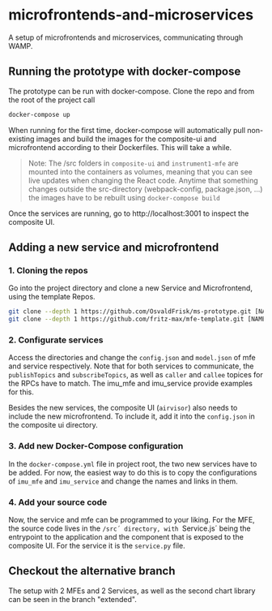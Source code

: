# microfrontends-and-microservices
A setup of microfrontends and microservices, communicating through WAMP. 

## Running the prototype with docker-compose
The prototype can be run with docker-compose. Clone the repo and from the root of the project call
 
```sh
docker-compose up
```

When running for the first time, docker-compose will automatically pull non-existing images and build the images for the composite-ui and microfrontend according to their Dockerfiles. This will take a while.   

> Note: The /src folders in `composite-ui` and `instrument1-mfe` are mounted into the containers as volumes, meaning that you can see live updates when changing the React code.
> Anytime that something changes outside the src-directory (webpack-config, package.json, ...) the images have to be rebuilt using `docker-compose build`
 
Once the services are running, go to http://localhost:3001 to inspect the composite UI.

## Adding a new service and microfrontend

### 1. Cloning the repos
Go into the project directory and clone a new Service and Microfrontend, using the template Repos.

```sh
git clone --depth 1 https://github.com/OsvaldFrisk/ms-prototype.git [NAME OF YOUR NEW MFE]
git clone --depth 1 https://github.com/fritz-max/mfe-template.git [NAME OF YOUR NEW SERVICE]
```

### 2. Configurate services
Access the directories and change the `config.json` and `model.json` of mfe and service respectively. Note that for both services to communicate, the `publishTopics` and `subscribeTopics`, as well as `caller` and `callee` topices for the RPCs have to match. The imu_mfe and imu_service provide examples for this.  

Besides the new services, the composite UI (`airvisor`) also needs to include the new microfrontend. To include it, add it into the `config.json` in the composite ui directory. 

### 3. Add new Docker-Compose configuration
In the `docker-compose.yml` file in project root, the two new services have to be added. For now, the easiest way to do this is to copy the configurations of `imu_mfe` and `imu_service` and change the names and links in them. 

### 4. Add your source code
Now, the service and mfe can be programmed to your liking. For the MFE, the source code lives in the `/src´ directory, with `Service.js´ being the entrypoint to the application and the component that is exposed to the composite UI. For the service it is the `service.py` file. 

## Checkout the alternative branch 
The setup with 2 MFEs and 2 Services, as well as the second chart library can be seen in the branch "extended".
